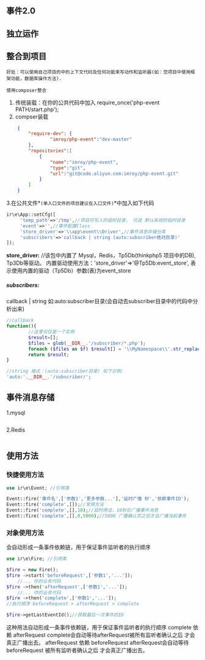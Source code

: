 ## 事件2.0


## 独立运作
## 整合到项目
    好处：可以使用自己项目的中的上下文代码及任何功能来写动作和监听器(如：您项目中使用框架功能，数据库操作方法).
    
    使用composer整合
        
1. 传统装载：在你的公共代码中加入 require_once('php-event PATH/start.php');
2. compser装载
```json
    {
        "require-dev": {
                "imroy/php-event":"dev-master"
        },
        "repositories":[
            {
                "name":"imroy/php-event",
                "type":"git",
                "url":"git@code.aliyun.com:imroy/php-event.git"
            }
        ]
    }
```

3.在公共文件*`(单入口文件的项目建议在入口文件)`*中加入如下代码
```php
ir\e\App::setCfg([
     'temp_path'=>'/tmp',//项目可写入的临时目录， 可选 默认系统的临时目录
     'event'=>'',//事件配置Class
     'store_driver'=>'\\app\event\\Driver',//事件消息存储仓库
     'subscribers'=>'callback | string (auto:subscriber绝对目录)'
]);
```

**store_driver:** 
    //该包中内置了 Mysql，Redis，Tp5Db(thinkphp5 项目中的DB), Tp3Db等驱动。
    内置驱动使用方法：'store_driver'=>'@Tp5Db:event_store', 表示使用内置的驱动（Tp5Db）参数(表)为event_store
    
##### subscribers: 
callback | string 如:auto:subscriber目录(会自动去subscriber目录中的代码中分析出来)
```php
//callback
function(){
        //这里仅仅是一个实例 
        $result=[];
        $files = glob(__DIR__.'/subscriber/*.php');
        foreach ($files as $f) $result[] = '\\MyNamespace\\'.str_replace('.php','',basename($f));
        return $result;
}

//string 格式：(auto:subscriber目录) 如下示例:
'auto:'.__DIR__.'/subscriber/';
```

## 事件消息存储 
1.mysql
```sql

```
2.Redis
```sql

```

## 使用方法

### 快捷使用方法
```php
use ir\e\Event; //引用类

Event::fire('事件名',['参数1','更多参数...'],'延时广播 秒','依赖事件ID');
Event::fire('complete',[]);//常用方法
Event::fire('complete',[],10);//延时用法，10秒后广播事件消息
Event::fire('complete',[],0,5000);//5000 广播确认完之后才会广播当前事件
```
### 对象使用方法
会自动形成一条事件依赖链，用于保证事件监听者的执行顺序
```php
use ir\e\Fire; //引用类

$fire = new Fire();
$fire ->start('beforeRequest',['参数1','...']);
    //... 你的业务代码
$fire ->then('afterRequest',['参数1','...']);
    //... 你的业务代码
$fire ->then('complete',['参数1','...']);
//执行顺序 beforeRequest > afterRequest > complete

$fire->getLastEventId();//获取最后一次事件的ID
```
这种用法自动形成一条事件依赖链，用于保证事件监听者的执行顺序
complete 依赖 afterRequest    complete会自动等待afterRequest被所有监听者确认之后 才会真正广播出去。
afterRequest 依赖 beforeRequest    afterRequest会自动等待 beforeRequest 被所有监听者确认之后 才会真正广播出去。

